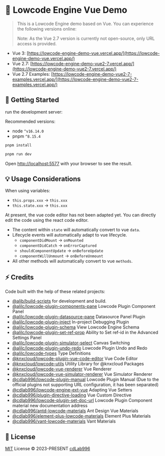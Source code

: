 # 🚀 Lowcode Engine Vue Demo

> This is a Lowcode Engine demo based on Vue. You can experience the following versions online:
>
> Note: As the Vue 2.7 version is currently not open-source, only URL access is provided.

- Vue 3: [https://lowcode-engine-demo-vue.vercel.app/](https://lowcode-engine-demo-vue.vercel.app/)
- Vue 2.7: [https://lowcode-engine-demo-vue2-7.vercel.app/](https://lowcode-engine-demo-vue2-7.vercel.app/)
- Vue 2.7 Examples: [https://lowcode-engine-demo-vue2-7-examples.vercel.app/](https://lowcode-engine-demo-vue2-7-examples.vercel.app/)

## 🌱 Getting Started

run the development server:

Recommended versions:

- node `^v16.14.0`
- pnpm `^8.15.4`

```bash
pnpm install

pnpm run dev
```

Open [http://localhost:5577](http://localhost:5577) with your browser to see the result.

## 💡 Usage Considerations

When using variables:

- `this.props.xxx` -> `this.xxx`
- `this.state.xxx` -> `this.xxx`

At present, the vue code editor has not been adapted yet. You can directly edit the code using the react code editor.

- The content within `state` will automatically convert to vue `data`.
- Lifecycle events will automatically adapt to vue lifecycle.
  - `componentDidMount` -> `onMounted`
  - `componentDidCatch` -> `onErrorCaptured`
  - `shouldComponentUpdate` -> `onBeforeUpdate`
  - `componentWillUnmount` -> `onBeforeUnmount`
- All other methods will automatically convert to vue `methods`.

## ⚡ Credits

Code built with the help of these related projects:

- [@alib/build-scripts](https://github.com/ice-lab/build-scripts) for development and build.
- [@alilc/lowcode-plugin-components-pane](https://github.com/alibaba/lowcode-plugins/tree/main/packages/plugin-components-pane) Lowcode Plugin Component Panel
- [@alilc/lowcode-plugin-datasource-pane](https://github.com/alibaba/lowcode-plugins/tree/main/packages/plugin-datasource-pane) Datasource Panel Plugin
- [@alilc/lowcode-plugin-inject](https://github.com/alibaba/lowcode-tools/tree/main/packages/lowcode-plugin-inject) In-project Debugging Plugin
- [@alilc/lowcode-plugin-schema](https://github.com/alibaba/lowcode-plugins/tree/main/packages/plugin-schema) View Lowcode Engine Schema
- [@alilc/lowcode-plugin-set-ref-prop](https://github.com/alibaba/lowcode-plugins/tree/main/packages/plugin-set-ref-prop) Ability to Set ref-id in the Advanced Settings Panel
- [@alilc/lowcode-plugin-simulator-select](https://github.com/alibaba/lowcode-plugins/tree/main/packages/plugin-simulator-size) Canvas Switching
- [@alilc/lowcode-plugin-undo-redo](https://github.com/alibaba/lowcode-plugins/tree/main/packages/plugin-undo-redo) Lowcode Plugin Undo and Redo
- [@alilc/lowcode-types](https://github.com/alibaba/lowcode-engine/tree/main/packages/types) Type Definitions
- [@knxcloud/lowcode-plugin-vue-code-editor](https://github.com/KNXCloud/lowcode-engine-plugins/tree/main/packages/plugin-vue-code-editor) Vue Code Editor
- [@knxcloud/lowcode-utils](https://github.com/KNXCloud/lowcode-engine-vue/tree/main/packages/utils) Utility Library for @knxcloud Packages
- [@knxcloud/lowcode-vue-renderer](https://github.com/KNXCloud/lowcode-engine-vue/tree/main/packages/vue-renderer) Vue Renderer
- [@knxcloud/lowcode-vue-simulator-renderer](https://github.com/KNXCloud/lowcode-engine-vue/tree/main/packages/vue-simulator-renderer) Vue Simulator Renderer
- [@cdlab996/lowcode-plugin-manual](https://github.com/cdlab996/lowcode-plugin-manual) Lowcode Plugin Manual (Due to the official plugins not supporting URL configuration, it has been separated)
- [@cdlab996/lowcode-engine-ext-vue](https://github.com/cdlab996/lowcode-engine-ext-vue) Adapting Vue Setters
- [@cdlab996/plugin-directive-loading](https://github.com/cdlab996/plugin-directive-loading) Vue Custom Directive
- [@cdlab996/lowcode-plugin-set-doc-url](https://github.com/cdLab996/lowcode-engine-plugins/tree/main/packages/plugin-set-doc-url) Lowcode Plugin Component material new documentation address
- [@cdlab996/antd-lowcode-materials](https://github.com/cdLab996/lowcode-engine-materials-vue/tree/main/packages/ant-design-vue) Ant Design Vue Materials
- [@cdlab996/element-plus-lowcode-materials](https://github.com/cdLab996/lowcode-engine-materials-vue/tree/main/packages/element-plus) Element Plus Materials
- [@cdlab996/vant-lowcode-materials](https://github.com/cdLab996/lowcode-engine-materials-vue/tree/main/packages/vant) Vant Materials

## 📜 License

[MIT](./LICENSE) License &copy; 2023-PRESENT [cdLab996](https://github.com/cdLab996)
